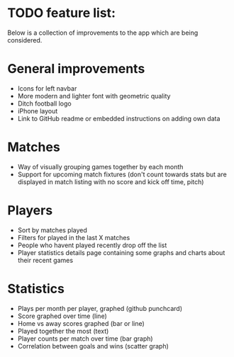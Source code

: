 # TODO feature list:

Below is a collection of improvements to the app which are being considered.

# General improvements

- Icons for left navbar
- More modern and lighter font with geometric quality
- Ditch football logo
- iPhone layout
- Link to GitHub readme or embedded instructions on adding own data

# Matches

- Way of visually grouping games together by each month
- Support for upcoming match fixtures (don't count towards stats but are displayed in match listing with no score and kick off time, pitch)

# Players

- Sort by matches played
- Filters for played in the last X matches
- People who havent played recently drop off the list
- Player statistics details page containing some graphs and charts about their recent games

# Statistics

- Plays per month per player, graphed (github punchcard)
- Score graphed over time (line)
- Home vs away scores graphed (bar or line)
- Played together the most (text)
- Player counts per match over time (bar graph)
- Correlation between goals and wins (scatter graph)

